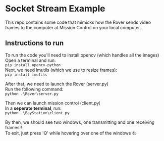 # Socket Stream Example
This repo contains some code that mimicks how the Rover sends video frames to the computer at Mission Control on your local computer.

## Instructions to run
To run the code you'll need to install opencv (which handles all the images)  
Open a terminal and run:  
`pip install opencv-python`  
Next, we need imutils (which we use to resize frames):  
`pip install imutils`  

After that, we need to launch the Rover (server.py)  
Run the following command:  
`python .\Rover\server.py`  

Then we can launch mission control (client.py)  
In a **seperate terminal**, run:  
`python .\BayStation\client.py`  

By then, we should see two windows, one transmitting and one receiving frames!!  
To exit, just press 'Q' while hovering over one of the windows 👍
